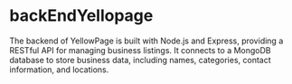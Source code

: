 # backEndYellopage
The backend of YellowPage is built with Node.js and Express, providing a RESTful API for managing business listings. It connects to a MongoDB database to store business data, including names, categories, contact information, and locations.
